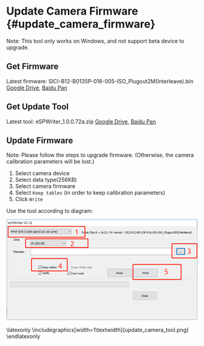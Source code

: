# Update Camera Firmware {#update_camera_firmware}

Note: This tool only works on Windows, and not support beta device to upgrade.

## Get Firmware

Latest firmware: SICI-B12-B0135P-016-005-ISO_Plugout2M(Interleave).bin [Google Drive](https://drive.google.com/open?id=1gAbTf6W10a8iwT7L9TceMVgxQCWKnEsx), [Baidu Pan](https://pan.baidu.com/s/1sZKxugg5P8Dk5QgneA9ttw)

## Get Update Tool

Latest tool: eSPWriter_1.0.0.72a.zip [Google Drive](https://drive.google.com/open?id=1gAbTf6W10a8iwT7L9TceMVgxQCWKnEsx), [Baidu Pan](https://pan.baidu.com/s/1sZKxugg5P8Dk5QgneA9ttw)

## Update Firmware

Note: Please follow the steps to upgrade firmware. (Otherwise, the camera calibration parameters will be lost.)

1. Select camera device
2. Select data type(256KB)
3. Select camera firmware
4. Select `Keep tables` (in order to keep calibration parameters)
5. Click `Write`

Use the tool according to diagram:

![update tool](update_camera_tool.png)

\latexonly
\includegraphics[width=1\textwidth]{update_camera_tool.png}
\endlatexonly
